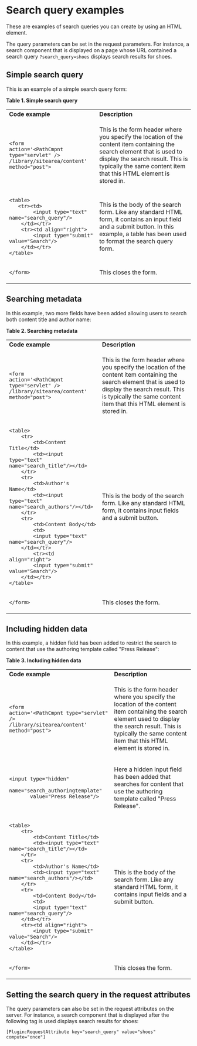 # Search query examples

These are examples of search queries you can create by using an HTML element.

The query parameters can be set in the request parameters. For instance, a search component that is displayed on a page whose URL contained a search query `?search_query=shoes` displays search results for shoes.

## Simple search query

This is an example of a simple search query form:

**Table 1. Simple search query**

<table>
<tr>
<td> <b>Code example</b> </td> <td> <b>Description</b> </td>
</tr>
<tr>
<td> 

```
<form 
action='<PathCmpnt type="servlet" />
/library/sitearea/content' method="post">
```

</td>
<td> 

This is the form header where you specify the location of the content item containing the search element that is used to display the search result.
This is typically the same content item that this HTML element is stored in.

</td>
</tr>
<tr>
<td> 

```
<table>
   <tr><td>
        <input type="text" name="search_query"/>
    </td></tr>
    <tr><td align="right">
        <input type="submit" value="Search"/>
    </td></tr>
</table>
``` 

</td>
<td> 

This is the body of the search form. Like any standard HTML form, it contains an input field and a submit button.
In this example, a table has been used to format the search query form.

</td>
</tr>
<tr>
<td> 

```
</form>
``` 

</td>
<td> 

This closes the form.

</td>
</tr>
</table>

## Searching metadata

In this example, two more fields have been added allowing users to search both content title and author name:

**Table 2. Searching metadata**

<table>
<tr>
<td> <b>Code example</b> </td> <td> <b>Description</b> </td>
</tr>
<tr>
<td> 

```
<form 
action='<PathCmpnt type="servlet" />
/library/sitearea/content' method="post">
```

</td>
<td> 

This is the form header where you specify the location of the content item containing the search element that is used to display the search result.
This is typically the same content item that this HTML element is stored in.

</td>
</tr>
<tr>
<td> 

```
<table>
    <tr>
        <td>Content Title</td>
        <td><input type="text" name="search_title"/></td>
    </tr>
    <tr>
        <td>Author's Name</td>
        <td><input type="text" name="search_authors"/></td>
    </tr>
    <tr>
        <td>Content Body</td>
        <td>
        <input type="text" name="search_query"/>
    </td></tr>
        <tr><td align="right">
        <input type="submit" value="Search"/>
    </td></tr>
</table>
``` 

</td>
<td> 

This is the body of the search form. Like any standard HTML form, it contains input fields and a submit button.

</td>
</tr>
<tr>
<td> 

```
</form>
``` 

</td>
<td> 

This closes the form.

</td>
</tr>
</table>

## Including hidden data

In this example, a hidden field has been added to restrict the search to content that use the authoring template called "Press Release":

**Table 3. Including hidden data**

<table>
<tr>
<td> <b>Code example</b> </td> <td> <b>Description</b> </td>
</tr>
<tr>
<td> 

```
<form 
action='<PathCmpnt type="servlet" />
/library/sitearea/content' method="post">
```

</td>
<td> 

This is the form header where you specify the location of the content item containing the search element used to display the search result.
This is typically the same content item that this HTML element is stored in.

</td>
</tr>
<tr>
<td> 

```
<input type="hidden"
       name="search_authoringtemplate"
       value="Press Release"/>
``` 

</td>
<td> 

Here a hidden input field has been added that searches for content that use the authoring template called "Press Release".

</td>
</tr>
<tr>
<td> 

```
<table>
    <tr>
        <td>Content Title</td>
        <td><input type="text" name="search_title"/></td>
    </tr>
    <tr>
        <td>Author's Name</td>
        <td><input type="text" name="search_authors"/></td>
    </tr>
    <tr>
        <td>Content Body</td>
        <td>
        <input type="text" name="search_query"/>
    </td></tr>
    <tr><td align="right">
        <input type="submit" value="Search"/>
    </td></tr>
</table>
``` 

</td>
<td> 

This is the body of the search form. Like any standard HTML form, it contains input fields and a submit button.

</td>
</tr>
<tr>
<td> 

```
</form>
``` 

</td>
<td> 

This closes the form.

</td>
</tr>
</table>

## Setting the search query in the request attributes

The query parameters can also be set in the request attributes on the server. For instance, a search component that is displayed after the following tag is used displays search results for shoes: 

```
[Plugin:RequestAttribute key="search_query" value="shoes" compute="once"]
```


